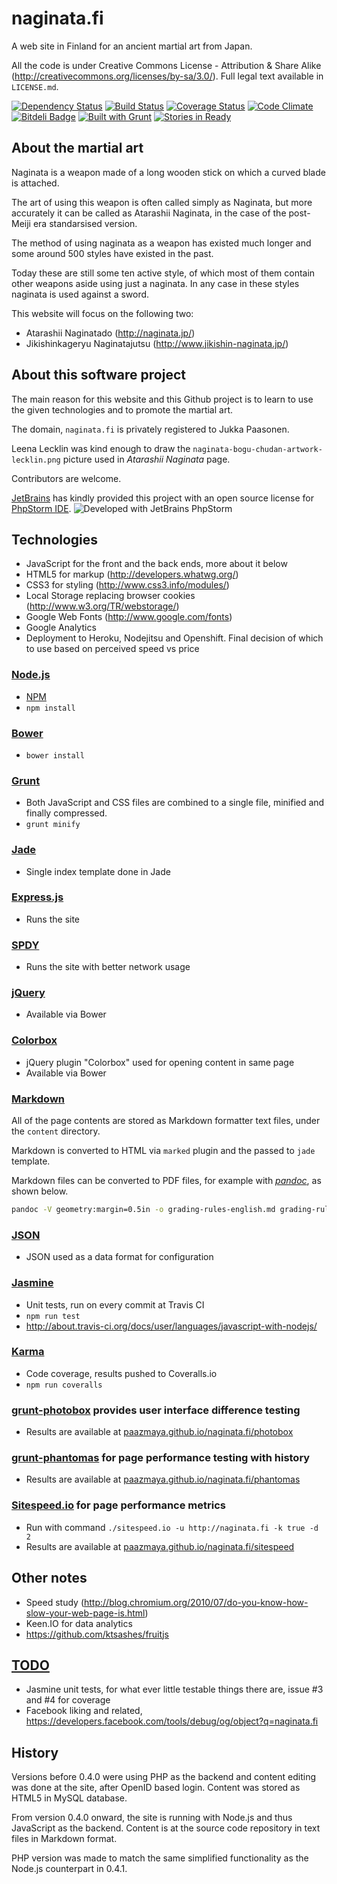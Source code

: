 # naginata.fi

A web site in Finland for an ancient martial art from Japan.

All the code is under Creative Commons License - Attribution & Share Alike (http://creativecommons.org/licenses/by-sa/3.0/).
Full legal text available in `LICENSE.md`.

[![Dependency Status](https://gemnasium.com/paazmaya/naginata.fi.png)](https://gemnasium.com/paazmaya/naginata.fi)
[![Build Status](https://travis-ci.org/paazmaya/naginata.fi.png)](https://travis-ci.org/paazmaya/naginata.fi)
[![Coverage Status](https://coveralls.io/repos/paazmaya/naginata.fi/badge.png)](https://coveralls.io/r/paazmaya/naginata.fi)
[![Code Climate](https://codeclimate.com/github/paazmaya/naginata.fi.png)](https://codeclimate.com/github/paazmaya/naginata.fi)
[![Bitdeli Badge](https://d2weczhvl823v0.cloudfront.net/paazmaya/naginata.fi/trend.png)](https://bitdeli.com/free "Bitdeli Badge")
[![Built with Grunt](https://cdn.gruntjs.com/builtwith.png)](http://gruntjs.com/)
[![Stories in Ready](https://badge.waffle.io/paazmaya/naginata.fi.png?label=ready)](http://waffle.io/paazmaya/naginata.fi)

## About the martial art

Naginata is a weapon made of a long wooden stick on which a curved blade is attached.

The art of using this weapon is often called simply as Naginata, but more accurately
it can be called as Atarashii Naginata, in the case of the post-Meiji era standarsised
version.

The method of using naginata as a weapon has existed much longer and some around 500 styles
have existed in the past.

Today these are still some ten active style, of which most of them contain other weapons
aside using just a naginata. In any case in these styles naginata is used against a sword.

This website will focus on the following two:

 * Atarashii Naginatado (http://naginata.jp/)
 * Jikishinkageryu Naginatajutsu (http://www.jikishin-naginata.jp/)

## About this software project

The main reason for this website and this Github project is to learn to use the given
technologies and to promote the martial art.

The domain, `naginata.fi` is privately registered to Jukka Paasonen.

Leena Lecklin was kind enough to draw the `naginata-bogu-chudan-artwork-lecklin.png` picture used in
_Atarashii Naginata_ page.

Contributors are welcome.

[JetBrains](http://www.jetbrains.com/) has kindly provided this project with an open source license for
[PhpStorm IDE](http://www.jetbrains.com/phpstorm/).
![Developed with JetBrains PhpStorm](http://www.jetbrains.com/phpstorm/documentation/phpstorm_banners/phpstorm1/phpstorm125x37_white.gif)

## Technologies

 * JavaScript for the front and the back ends, more about it below
 * HTML5 for markup (http://developers.whatwg.org/)
 * CSS3 for styling (http://www.css3.info/modules/)
 * Local Storage replacing browser cookies (http://www.w3.org/TR/webstorage/)
 * Google Web Fonts (http://www.google.com/fonts)
 * Google Analytics
 * Deployment to Heroku, Nodejitsu and Openshift. Final decision of which to use based on perceived speed vs price

### [Node.js](http://nodejs.org "Node.js is a platform built on Chrome's JavaScript runtime for easily building fast, scalable network applications")

 * [NPM](https://npmjs.org/ "Node Packaged Modules")
 * `npm install`

### [Bower](http://bower.io/ "Bower is a package manager for the web")

 * `bower install`

### [Grunt](http://gruntjs.com/ "The JavaScript Task Runner")

 * Both JavaScript and CSS files are combined to a single file, minified and finally compressed.
 * `grunt minify`

### [Jade](http://jade-lang.com/ "node templating language")

 * Single index template done in Jade

### [Express.js](http://expressjs.com/ "web application framework for node")

 * Runs the site
 
### [SPDY](https://github.com/indutny/node-spdy "SPDY Server for node.js")

 * Runs the site with better network usage

### [jQuery](http://jquery.com/ "New wave JavaScript")

 * Available via Bower

### [Colorbox](http://jacklmoore.com/colorbox/ "A lightweight customizable lightbox plugin for jQuery")

 * jQuery plugin "Colorbox" used for opening content in same page
 * Available via Bower

### [Markdown](http://daringfireball.net/projects/markdown/ "Markdown is a text-to-HTML conversion tool for web writers")

All of the page contents are stored as Markdown formatter text files, under the `content` directory.

Markdown is converted to HTML via `marked` plugin and the passed to `jade` template.

Markdown files can be converted to PDF files, for example with [_pandoc_](http://johnmacfarlane.net/pandoc/),
as shown below.

```sh
pandoc -V geometry:margin=0.5in -o grading-rules-english.md grading-rules-english.pdf
```

### [JSON](http://www.json.org/ "JSON (JavaScript Object Notation) is a lightweight data-interchange format")

 * JSON used as a data format for configuration

### [Jasmine](http://pivotal.github.io/jasmine/ "Jasmine is a behavior-driven development framework for testing JavaScript code")

 * Unit tests, run on every commit at Travis CI
 * `npm run test`
 * http://about.travis-ci.org/docs/user/languages/javascript-with-nodejs/

### [Karma](http://karma-runner.github.io "Spectacular Test Runner for JavaScript")

 * Code coverage, results pushed to Coveralls.io
 * `npm run coveralls`

### [grunt-photobox](https://github.com/stefanjudis/grunt-photobox) provides user interface difference testing

 * Results are available at [paazmaya.github.io/naginata.fi/photobox](http://paazmaya.github.io/naginata.fi/photobox)

### [grunt-phantomas](https://github.com/stefanjudis/grunt-phantomas) for page performance testing with history

 * Results are available at [paazmaya.github.io/naginata.fi/phantomas](http://paazmaya.github.io/naginata.fi/phantomas)

### [Sitespeed.io](http://sitespeed.io) for page performance metrics

 * Run with command `./sitespeed.io -u http://naginata.fi -k true -d 2`
 * Results are available at [paazmaya.github.io/naginata.fi/sitespeed](http://paazmaya.github.io/naginata.fi/sitespeed)

## Other notes

 * Speed study (http://blog.chromium.org/2010/07/do-you-know-how-slow-your-web-page-is.html)
 * Keen.IO for data analytics
 * https://github.com/ktsashes/fruitjs

## [TODO](https://github.com/paazmaya/naginata.fi/issues "issues")

 * Jasmine unit tests, for what ever little testable things there are, issue #3 and #4 for coverage
 * Facebook liking and related, https://developers.facebook.com/tools/debug/og/object?q=naginata.fi

## History

Versions before 0.4.0 were using PHP as the backend and content editing was done at the site, after
OpenID based login. Content was stored as HTML5 in MySQL database.

From version 0.4.0 onward, the site is running with Node.js and thus JavaScript as the backend.
Content is at the source code repository in text files in Markdown format.

PHP version was made to match the same simplified functionality as the Node.js counterpart in 0.4.1.
